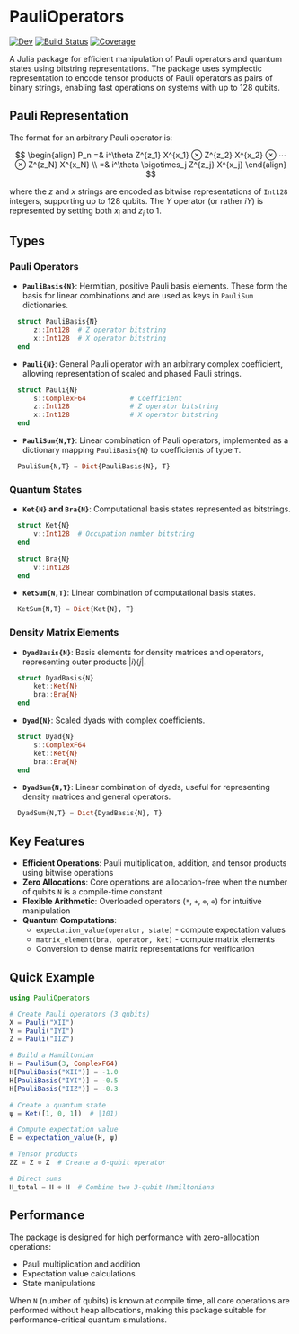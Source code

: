 # PauliOperators

<!-- [![Stable](https://img.shields.io/badge/docs-stable-blue.svg)](https://nmayhall.github.io/PauliOperators.jl/stable/) -->
[![Dev](https://img.shields.io/badge/docs-dev-blue.svg)](https://nmayhall.github.io/PauliOperators.jl/dev/)
[![Build Status](https://github.com/nmayhall/PauliOperators.jl/actions/workflows/CI.yml/badge.svg?branch=main)](https://github.com/nmayhall/PauliOperators.jl/actions/workflows/CI.yml?query=branch%3Amain)
[![Coverage](https://codecov.io/gh/nmayhall/PauliOperators.jl/branch/main/graph/badge.svg)](https://codecov.io/gh/nmayhall/PauliOperators.jl)

A Julia package for efficient manipulation of Pauli operators and quantum states using bitstring representations. The package uses symplectic representation to encode tensor products of Pauli operators as pairs of binary strings, enabling fast operations on systems with up to 128 qubits.

## Pauli Representation

The format for an arbitrary Pauli operator is:

$$
\begin{align}
P_n =& i^\theta Z^{z_1} X^{x_1} ⊗ Z^{z_2} X^{x_2} ⊗ ⋯ ⊗ Z^{z_N} X^{x_N}  \\
=& i^\theta \bigotimes_j Z^{z_j} X^{x_j} 
\end{align}
$$ 

where the $z$ and $x$ strings are encoded as bitwise representations of `Int128` integers, supporting up to 128 qubits. The $Y$ operator (or rather $iY$) is represented by setting both $x_i$ and $z_i$ to 1.

## Types

### Pauli Operators

- **`PauliBasis{N}`**: Hermitian, positive Pauli basis elements. These form the basis for linear combinations and are used as keys in `PauliSum` dictionaries.
```julia
  struct PauliBasis{N} 
      z::Int128  # Z operator bitstring
      x::Int128  # X operator bitstring
  end
```

- **`Pauli{N}`**: General Pauli operator with an arbitrary complex coefficient, allowing representation of scaled and phased Pauli strings.
```julia
  struct Pauli{N} 
      s::ComplexF64           # Coefficient
      z::Int128               # Z operator bitstring
      x::Int128               # X operator bitstring
  end
```

- **`PauliSum{N,T}`**: Linear combination of Pauli operators, implemented as a dictionary mapping `PauliBasis{N}` to coefficients of type `T`.
```julia
  PauliSum{N,T} = Dict{PauliBasis{N}, T}
```

### Quantum States

- **`Ket{N}` and `Bra{N}`**: Computational basis states represented as bitstrings.
```julia
  struct Ket{N} 
      v::Int128  # Occupation number bitstring
  end
  
  struct Bra{N}
      v::Int128
  end
```

- **`KetSum{N,T}`**: Linear combination of computational basis states.
```julia
  KetSum{N,T} = Dict{Ket{N}, T}
```

### Density Matrix Elements

- **`DyadBasis{N}`**: Basis elements for density matrices and operators, representing outer products $|i⟩⟨j|$.
```julia
  struct DyadBasis{N}  
      ket::Ket{N}
      bra::Bra{N} 
  end
```

- **`Dyad{N}`**: Scaled dyads with complex coefficients.
```julia
  struct Dyad{N}  
      s::ComplexF64  
      ket::Ket{N}
      bra::Bra{N} 
  end
```

- **`DyadSum{N,T}`**: Linear combination of dyads, useful for representing density matrices and general operators.
```julia
  DyadSum{N,T} = Dict{DyadBasis{N}, T}
```

## Key Features

- **Efficient Operations**: Pauli multiplication, addition, and tensor products using bitwise operations
- **Zero Allocations**: Core operations are allocation-free when the number of qubits `N` is a compile-time constant
- **Flexible Arithmetic**: Overloaded operators (`*`, `+`, `⊗`, `⊕`) for intuitive manipulation
- **Quantum Computations**: 
  - `expectation_value(operator, state)` - compute expectation values
  - `matrix_element(bra, operator, ket)` - compute matrix elements
  - Conversion to dense matrix representations for verification

## Quick Example
```julia
using PauliOperators

# Create Pauli operators (3 qubits)
X = Pauli("XII")
Y = Pauli("IYI") 
Z = Pauli("IIZ")

# Build a Hamiltonian
H = PauliSum(3, ComplexF64)
H[PauliBasis("XII")] = -1.0
H[PauliBasis("IYI")] = -0.5
H[PauliBasis("IIZ")] = -0.3

# Create a quantum state
ψ = Ket([1, 0, 1])  # |101⟩

# Compute expectation value
E = expectation_value(H, ψ)

# Tensor products
ZZ = Z ⊗ Z  # Create a 6-qubit operator

# Direct sums
H_total = H ⊕ H  # Combine two 3-qubit Hamiltonians
```

## Performance

The package is designed for high performance with zero-allocation operations:
- Pauli multiplication and addition
- Expectation value calculations
- State manipulations

When `N` (number of qubits) is known at compile time, all core operations are performed without heap allocations, making this package suitable for performance-critical quantum simulations.